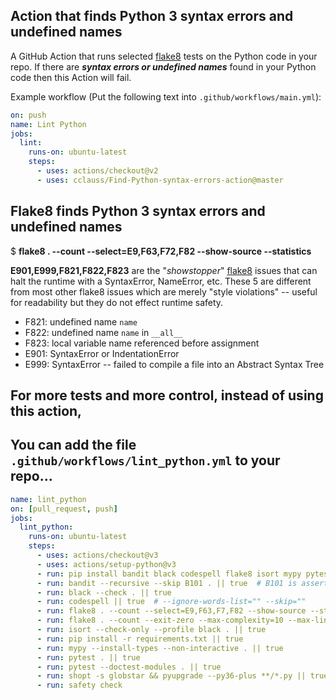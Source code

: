 ## Action that finds Python 3 syntax errors and undefined names 
A GitHub Action that runs selected [flake8](http://flake8.pycqa.org) tests on the Python code in your repo.
If there are ___syntax errors or undefined names___ found in your Python code then this Action will fail.

Example workflow (Put the following text into `.github/workflows/main.yml`):
```yaml
on: push
name: Lint Python
jobs:
  lint:
    runs-on: ubuntu-latest
    steps:
      - uses: actions/checkout@v2
      - uses: cclauss/Find-Python-syntax-errors-action@master
```
## Flake8 finds Python 3 syntax errors and undefined names
$ __flake8 . --count --select=E9,F63,F72,F82 --show-source --statistics__

__E901,E999,F821,F822,F823__ are the "_showstopper_" [flake8](http://flake8.pycqa.org) issues that can halt the runtime with a SyntaxError, NameError, etc. These 5 are different from most other flake8 issues which are merely "style violations" -- useful for readability but they do not effect runtime safety.
* F821: undefined name `name`
* F822: undefined name `name` in `__all__`
* F823: local variable name referenced before assignment
* E901: SyntaxError or IndentationError
* E999: SyntaxError -- failed to compile a file into an Abstract Syntax Tree

## For more tests and more control, instead of using this action,
## You can add the file `.github/workflows/lint_python.yml` to your repo...
```yaml
name: lint_python
on: [pull_request, push]
jobs:
  lint_python:
    runs-on: ubuntu-latest
    steps:
      - uses: actions/checkout@v3
      - uses: actions/setup-python@v3
      - run: pip install bandit black codespell flake8 isort mypy pytest pyupgrade safety
      - run: bandit --recursive --skip B101 . || true  # B101 is assert statements
      - run: black --check . || true
      - run: codespell || true  # --ignore-words-list="" --skip=""
      - run: flake8 . --count --select=E9,F63,F7,F82 --show-source --statistics
      - run: flake8 . --count --exit-zero --max-complexity=10 --max-line-length=88 --show-source --statistics
      - run: isort --check-only --profile black . || true
      - run: pip install -r requirements.txt || true
      - run: mypy --install-types --non-interactive . || true
      - run: pytest . || true
      - run: pytest --doctest-modules . || true
      - run: shopt -s globstar && pyupgrade --py36-plus **/*.py || true
      - run: safety check
```
